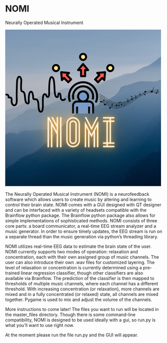 # NOMI
Neurally Operated Musical Instrument

![alt text](https://github.com/LeonardoFerrisi/NOMI/blob/main/logo.png)

The Neurally Operated Musical Instrument (NOMI) is a neurofeedback software which allows users to create music by altering and learning to control their brain state. NOMI comes with a GUI designed with QT designer and can be interfaced with a variety of headsets compatible with the Brainflow python package. The Brainflow python package also allows for simple implementations of sophisticated methods. NOMI consists of three core parts: a board communicator, a real-time EEG stream analyzer and a music generator. In order to ensure timely updates, the EEG stream is run on a separate thread than the music generation via python’s threading library. 

NOMI utilizes real-time EEG data to estimate the brain state of the user. NOMI currently supports two modes of operation: relaxation and concentration, each with their own assigned group of music channels. The user can also introduce their own .wav files for customized layering. The level of relaxation or concentration is currently determined using a pre-trained linear regression classifier, though other classifiers are also available via Brainflow. The prediction of the classifier is then mapped to thresholds of multiple music channels, where each channel has a different threshold. With increasing concentration (or relaxation), more channels are mixed and in a fully concentrated (or relaxed) state, all channels are mixed together. Pygame is used to mix and adjust the volume of the channels. 

More instructions to come later! 
The files you want to run will be located in the master_files directory.
Though there is some command-line compatibility, NOMI is designed to be used ideally with a gui, so run.py is what you'll want to use right now.

At the moment please run the file run.py and the GUI will appear.
